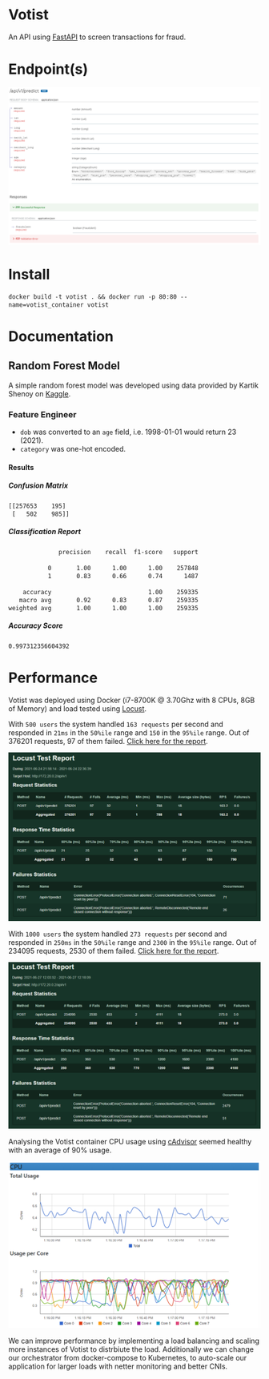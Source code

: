 # Votist

An API using [FastAPI](https://fastapi.tiangolo.com/) to screen transactions for fraud.

# Endpoint(s)

![API Documentation Screenshot](docs/imgs/api_spec_example.png)

# Install

```
docker build -t votist . && docker run -p 80:80 --name=votist_container votist
```

# Documentation

## Random Forest Model

A simple random forest model was developed using data provided by Kartik Shenoy on [Kaggle](https://www.kaggle.com/kartik2112/fraud-detection).

### Feature Engineer

- `dob` was converted to an `age` field, i.e. 1998-01-01 would return 23 (2021).
- `category` was one-hot encoded.

#### Results

##### Confusion Matrix

```
[[257653    195]
 [   502    985]]
```

##### Classification Report

```
              precision    recall  f1-score   support

           0       1.00      1.00      1.00    257848
           1       0.83      0.66      0.74      1487

    accuracy                           1.00    259335
   macro avg       0.92      0.83      0.87    259335
weighted avg       1.00      1.00      1.00    259335
```

##### Accuracy Score

```
0.997312356604392
```

# Performance

Votist was deployed using Docker (i7-8700K @ 3.70Ghz with 8 CPUs, 8GB of Memory) and load tested using [Locust](https://locust.io/).

With `500 users` the system handled `163 requests` per second and responded in `21ms` in the `50%ile` range and `150` in the `95%ile` range. Out of 376201 requests, 97 of them failed. [Click here for the report](./docs/reports/report_500.html).

![500 Users Report](docs/imgs/report_500.png)

With `1000 users` the system handled `273 requests` per second and responded in `250ms` in the `50%ile` range and `2300` in the `95%ile` range. Out of 234095 requests, 2530 of them failed. [Click here for the report](./docs/reports/report_1000.html).

![1000 Users Report](docs/imgs/report_1000.png)

Analysing the Votist container CPU usage using [cAdvisor](https://github.com/google/cadvisor) seemed healthy with an average of 90% usage.

![cAdvisor CPU usage](docs/imgs/cadvisor_cpu_usage.png)

We can improve performance by implementing a load balancing and scaling more instances of Votist to distrbiute the load.
Additionally we can change our orchestrator from docker-compose to Kubernetes, to auto-scale our application for larger loads with netter monitoring and better CNIs.
